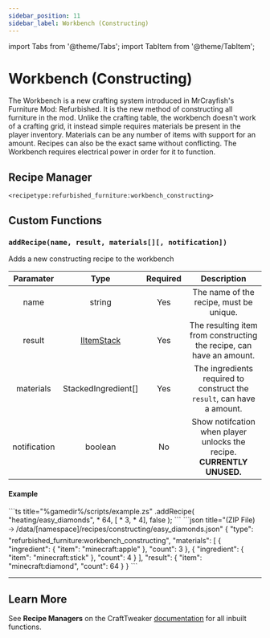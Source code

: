 ```yaml
---
sidebar_position: 11
sidebar_label: Workbench (Constructing)
---
```


import Tabs from '@theme/Tabs';
import TabItem from '@theme/TabItem';

# Workbench (Constructing)

The Workbench is a new crafting system introduced in MrCrayfish's Furniture Mod: Refurbished. It is the new method of constructing all furniture in the mod. Unlike the crafting table, the workbench doesn't work of a crafting grid, it instead simple requires materials be present in the player inventory. Materials can be any number of items with support for an amount. Recipes can also be the exact same without conflicting. The Workbench requires electrical power in order for it to function.

## Recipe Manager
`<recipetype:refurbished_furniture:workbench_constructing>`

## Custom Functions

### `addRecipe(name, result, materials[][, notification])`

Adds a new constructing recipe to the workbench

|  Paramater   |                                      Type                                       | Required |                              Description                               |
| :----------: | :-----------------------------------------------------------------------------: | :------: | :--------------------------------------------------------------------: |
|     name     |                                     string                                      |   Yes    |                The name of the recipe, must be unique.                 |
|    result    | [IItemStack](https://docs.blamejared.com/1.20.4/en/vanilla/api/item/IItemStack) |   Yes    |  The resulting item from constructing the recipe, can have an amount.  |
|  materials   |                               StackedIngredient[]                               |   Yes    | The ingredients required to construct the `result`, can have a amount. |
| notification |                                     boolean                                     |    No    | Show notifcation when player unlocks the recipe. **CURRENTLY UNUSED.** |

#### Example
<Tabs>
  <TabItem value="zenscript" label="ZenScript" default>
    ```ts title="%gamedir%/scripts/example.zs"
    <recipetype:refurbished_furniture:workbench_constructing>.addRecipe(
        "heating/easy_diamonds",
        <item:minecraft:diamond> * 64, 
        [<item:minecraft:apple> * 3, <item:minecraft:stick> * 4],
        false
    );
    ```
  </TabItem>
  <TabItem value="json" label="Datapack Equivelant">
    ```json title="(ZIP File) 🡢 /data/[namespace]/recipes/constructing/easy_diamonds.json"
    {
        "type": "refurbished_furniture:workbench_constructing",
        "materials": [
            {
                "ingredient": {
                    "item": "minecraft:apple"
                },
                "count": 3
            },
            {
                "ingredient": {
                    "item": "minecraft:stick"
                },
                "count": 4
            }
        ],
        "result": {
            "item": "minecraft:diamond",
            "count": 64
        }
    }
    ```
  </TabItem>
</Tabs>

---

## Learn More

See **Recipe Managers** on the CraftTweaker [documentation](https://docs.blamejared.com/1.20.4/en/tutorial/Recipes/RecipeManagers) for all inbuilt functions.